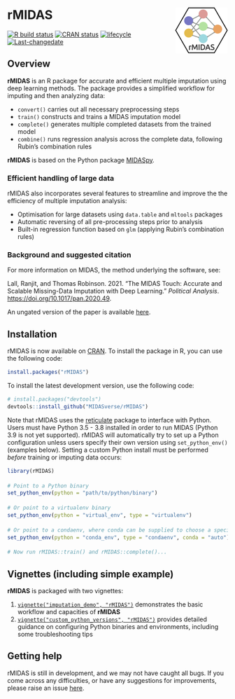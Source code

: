 
<!-- README.md is generated from README.Rmd. Please edit that file -->

# rMIDAS <img src='man/figures/logo.png' align="right" height="105" />

<!-- badges: start -->

[![R build
status](https://github.com/tsrobinson/rMIDAS/workflows/R-CMD-check/badge.svg)](https://github.com/MIDASverse/rMIDAS/actions)
[![CRAN
status](https://www.r-pkg.org/badges/version/rMIDAS)](https://cran.r-project.org/package=rMIDAS)
[![lifecycle](https://img.shields.io/badge/lifecycle-maturing-blue.svg)](https://lifecycle.r-lib.org/articles/stages.html)
[![Last-changedate](https://img.shields.io/badge/last%20change-2021--01--29-yellowgreen.svg)](https://github.com/MIDASverse/rMIDAS/commits/master)
<!-- badges: end -->

## Overview

**rMIDAS** is an R package for accurate and efficient multiple
imputation using deep learning methods. The package provides a
simplified workflow for imputing and then analyzing data:

  - `convert()` carries out all necessary preprocessing steps
  - `train()` constructs and trains a MIDAS imputation model
  - `complete()` generates multiple completed datasets from the trained
    model
  - `combine()` runs regression analysis across the complete data,
    following Rubin’s combination rules

**rMIDAS** is based on the Python package
[MIDASpy](https://github.com/MIDASverse/MIDASpy).

### Efficient handling of large data

rMIDAS also incorporates several features to streamline and improve the
the efficiency of multiple imputation analysis:

  - Optimisation for large datasets using `data.table` and `mltools`
    packages
  - Automatic reversing of all pre-processing steps prior to analysis
  - Built-in regression function based on `glm` (applying Rubin’s
    combination rules)

### Background and suggested citation

For more information on MIDAS, the method underlying the software, see:

Lall, Ranjit, and Thomas Robinson. 2021. “The MIDAS Touch: Accurate and Scalable Missing-Data Imputation with Deep Learning.” _Political Analysis_. https://doi.org/10.1017/pan.2020.49. 

An ungated version of the paper is available [here](http://eprints.lse.ac.uk/108170/1/Lall_Robinson_PA_Forthcoming.pdf).

## Installation

rMIDAS is now available on
[CRAN](https://cran.r-project.org/package=rMIDAS). To install the
package in R, you can use the following code:

``` r
install.packages("rMIDAS")
```

To install the latest development version, use the following
code:

``` r
# install.packages("devtools")
devtools::install_github("MIDASverse/rMIDAS")
```

Note that rMIDAS uses the
[reticulate](https://github.com/rstudio/reticulate) package to interface
with Python. Users must have Python 3.5 - 3.8 installed in order to run
MIDAS (Python 3.9 is not yet supported). rMIDAS will automatically try
to set up a Python configuration unless users specify their own version
using `set_python_env()` (examples below). Setting a custom Python
install must be performed *before* training or imputing data occurs:

``` r
library(rMIDAS)

# Point to a Python binary
set_python_env(python = "path/to/python/binary")

# Or point to a virtualenv binary
set_python_env(python = "virtual_env", type = "virtualenv")

# Or point to a condaenv, where conda can be supplied to choose a specific executable
set_python_env(python = "conda_env", type = "condaenv", conda = "auto")

# Now run rMIDAS::train() and rMIDAS::complete()...
```

## Vignettes (including simple example)

**rMIDAS** is packaged with two vignettes:

1.  [`vignette("imputation_demo",
    "rMIDAS")`](https://github.com/MIDASverse/rMIDAS/blob/master/vignettes/imputation_demo.Rmd)
    demonstrates the basic workflow and capacities of **rMIDAS**
2.  [`vignette("custom_python_versions",
    "rMIDAS")`](https://github.com/MIDASverse/rMIDAS/blob/master/vignettes/custom_python_versions.Rmd)
    provides detailed guidance on configuring Python binaries and
    environments, including some troubleshooting tips

## Getting help

rMIDAS is still in development, and we may not have caught all bugs. If
you come across any difficulties, or have any suggestions for
improvements, please raise an issue
[here](https://github.com/MIDASverse/MIDASpy/issues).
